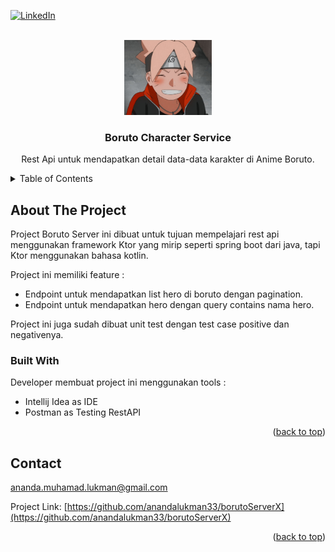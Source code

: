 <div id="top"></div>
<!--
*** Thanks for checking out the Best-README-Template. If you have a suggestion
*** that would make this better, please fork the repo and create a pull request
*** or simply open an issue with the tag "enhancement".
*** Don't forget to give the project a star!
*** Thanks again! Now go create something AMAZING! :D
-->



<!-- PROJECT SHIELDS -->
<!--
*** I'm using markdown "reference style" links for readability.
*** Reference links are enclosed in brackets [ ] instead of parentheses ( ).
*** See the bottom of this document for the declaration of the reference variables
*** for contributors-url, forks-url, etc. This is an optional, concise syntax you may use.
*** https://www.markdownguide.org/basic-syntax/#reference-style-links
-->
[![LinkedIn][linkedin-shield]][linkedin-url]



<!-- PROJECT LOGO -->
<br />
<div align="center">
  <a href="https://github.com/anandalukman33/borutoServerX">
    <img src="boruto.jpg" alt="Logo" width="140" height="120">
  </a>

<h3 align="center">Boruto Character Service</h3>

  <p align="center">
    Rest Api untuk mendapatkan detail data-data karakter di Anime Boruto.
  </p>
</div>



<!-- TABLE OF CONTENTS -->
<details>
  <summary>Table of Contents</summary>
  <ol>
    <li>
      <a href="#about-the-project">About The Project</a>
        <li><a href="#built-with">Built With</a></li>
    <li><a href="#contact">Contact</a></li>
  </ol>
</details>



<!-- ABOUT THE PROJECT -->

## About The Project

Project Boruto Server ini dibuat untuk tujuan mempelajari rest api menggunakan framework Ktor yang mirip seperti spring boot dari java, tapi Ktor menggunakan bahasa kotlin.

Project ini memiliki feature : 
 - Endpoint untuk mendapatkan list hero di boruto dengan pagination.
 - Endpoint untuk mendapatkan hero dengan query contains nama hero.

Project ini juga sudah dibuat unit test dengan test case positive dan negativenya.

### Built With
Developer membuat project ini menggunakan tools : 

- Intellij Idea as IDE
- Postman as Testing RestAPI


<p align="right">(<a href="#top">back to top</a>)</p>


<!-- CONTACT -->

## Contact
 
ananda.muhamad.lukman@gmail.com

Project Link: [https://github.com/anandalukman33/borutoServerX](https://github.com/anandalukman33/borutoServerX)

<p align="right">(<a href="#top">back to top</a>)</p>


<!-- MARKDOWN LINKS & IMAGES -->
<!-- https://www.markdownguide.org/basic-syntax/#reference-style-links -->

[linkedin-shield]: https://img.shields.io/badge/-LinkedIn-black.svg?style=for-the-badge&logo=linkedin&colorB=555

[linkedin-url]: https://www.linkedin.com/in/ananda-muhamad-lukman/
